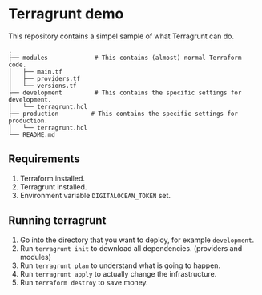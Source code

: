 # Terragrunt demo

This repository contains a simpel sample of what Terragrunt can do.

```
.
├── modules             # This contains (almost) normal Terraform code.
│   ├── main.tf
│   ├── providers.tf
│   └── versions.tf
├── development         # This contains the specific settings for development.
│   └── terragrunt.hcl
├── production         # This contains the specific settings for production.
│   └── terragrunt.hcl
└── README.md
```

## Requirements

1. Terraform installed.
2. Terragrunt installed.
3. Environment variable `DIGITALOCEAN_TOKEN` set.

## Running terragrunt

1. Go into the directory that you want to deploy, for example `development`.
2. Run `terragrunt init` to download all dependencies. (providers and modules)
3. Run `terragrunt plan` to understand what is going to happen.
4. Run `terragrunt apply` to actually change the infrastructure.
5. Run `terraform destroy` to save money.
